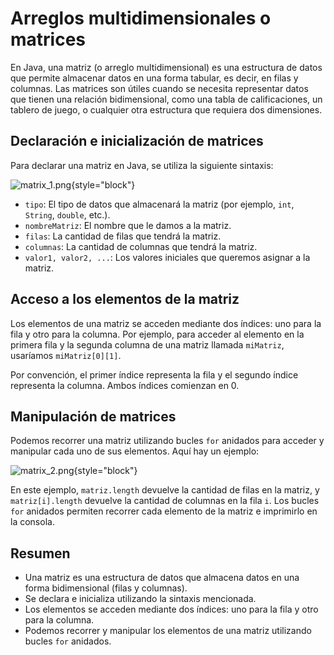 # Arreglos multidimensionales o matrices

En Java, una matriz (o arreglo multidimensional) es una estructura de datos que permite almacenar datos en una forma
tabular, es decir, en filas y columnas. Las matrices son útiles cuando se necesita representar datos que tienen una
relación bidimensional, como una tabla de calificaciones, un tablero de juego, o cualquier otra estructura que requiera
dos dimensiones.

## Declaración e inicialización de matrices

Para declarar una matriz en Java, se utiliza la siguiente sintaxis:

![matrix_1.png](matrix_1.png){style="block"}

- `tipo`: El tipo de datos que almacenará la matriz (por ejemplo, `int`, `String`, `double`, etc.).
- `nombreMatriz`: El nombre que le damos a la matriz.
- `filas`: La cantidad de filas que tendrá la matriz.
- `columnas`: La cantidad de columnas que tendrá la matriz.
- `valor1, valor2, ...`: Los valores iniciales que queremos asignar a la matriz.

## Acceso a los elementos de la matriz

Los elementos de una matriz se acceden mediante dos índices: uno para la fila y otro para la columna. Por ejemplo, para
acceder al elemento en la primera fila y la segunda columna de una matriz llamada `miMatriz`, usaríamos
`miMatriz[0][1]`.

Por convención, el primer índice representa la fila y el segundo índice representa la columna. Ambos índices comienzan
en 0.

## Manipulación de matrices

Podemos recorrer una matriz utilizando bucles `for` anidados para acceder y manipular cada uno de sus elementos. Aquí
hay un ejemplo:

![matrix_2.png](matrix_2.png){style="block"}

En este ejemplo, `matriz.length` devuelve la cantidad de filas en la matriz, y `matriz[i].length` devuelve la cantidad
de columnas en la fila `i`. Los bucles `for` anidados permiten recorrer cada elemento de la matriz e imprimirlo en la
consola.

## Resumen

- Una matriz es una estructura de datos que almacena datos en una forma bidimensional (filas y columnas).
- Se declara e inicializa utilizando la sintaxis mencionada.
- Los elementos se acceden mediante dos índices: uno para la fila y otro para la columna.
- Podemos recorrer y manipular los elementos de una matriz utilizando bucles `for` anidados.